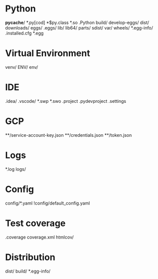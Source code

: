 # Python
__pycache__/
*.py[cod]
*$py.class
*.so
.Python
build/
develop-eggs/
dist/
downloads/
eggs/
.eggs/
lib/
lib64/
parts/
sdist/
var/
wheels/
*.egg-info/
.installed.cfg
*.egg

# Virtual Environment
venv/
ENV/
env/

# IDE
.idea/
.vscode/
*.swp
*.swo
.project
.pydevproject
.settings

# GCP
**/service-account-key.json
**/credentials.json
**/token.json

# Logs
*.log
logs/

# Config
config/*.yaml
!config/default_config.yaml

# Test coverage
.coverage
coverage.xml
htmlcov/

# Distribution
dist/
build/
*.egg-info/
